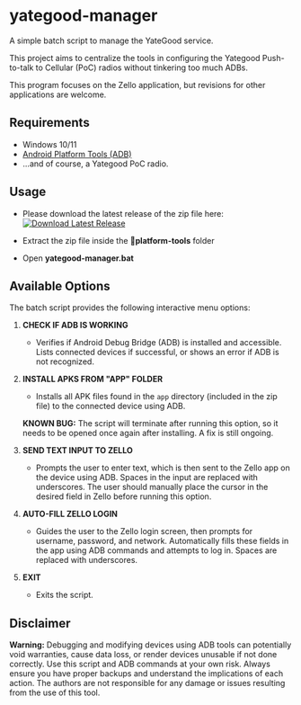 # yategood-manager

A simple batch script to manage the YateGood service.

This project aims to centralize the tools in configuring the Yategood Push-to-talk to Cellular (PoC) radios without tinkering too much ADBs.

This program focuses on the Zello application, but revisions for other applications are welcome.

## Requirements

- Windows 10/11 
- [Android Platform Tools (ADB)](https://developer.android.com/tools/releases/platform-tools) 
- ...and of course, a Yategood PoC radio.

## Usage

- Please download the latest release of the zip file here:
[![Download Latest Release](https://img.shields.io/github/v/release/kesongblack/yategood-manager?label=Latest%20Release)](https://github.com/kesongblack/yategood-manager/releases/latest)

- Extract the zip file inside the **📁platform-tools** folder
- Open **yategood-manager.bat**

## Available Options

The batch script provides the following interactive menu options:

1. **CHECK IF ADB IS WORKING**
   - Verifies if Android Debug Bridge (ADB) is installed and accessible. Lists connected devices if successful, or shows an error if ADB is not recognized.

2. **INSTALL APKS FROM "APP" FOLDER**
   - Installs all APK files found in the `app` directory (included in the zip file) to the connected device using ADB.
   
   **KNOWN BUG:** The script will terminate after running this option, so it needs to be opened once again after installing. A fix is still ongoing.

3. **SEND TEXT INPUT TO ZELLO**
   - Prompts the user to enter text, which is then sent to the Zello app on the device using ADB. Spaces in the input are replaced with underscores. The user should manually place the cursor in the desired field in Zello before running this option.

4. **AUTO-FILL ZELLO LOGIN**
   - Guides the user to the Zello login screen, then prompts for username, password, and network. Automatically fills these fields in the app using ADB commands and attempts to log in. Spaces are replaced with underscores.

5. **EXIT**
   - Exits the script.

## Disclaimer

**Warning:** Debugging and modifying devices using ADB tools can potentially void warranties, cause data loss, or render devices unusable if not done correctly. Use this script and ADB commands at your own risk. Always ensure you have proper backups and understand the implications of each action. The authors are not responsible for any damage or issues resulting from the use of this tool.